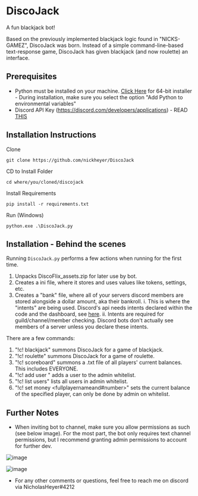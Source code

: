 # DiscoJack
A fun blackjack bot!

Based on the previously implemented blackjack logic found in "NICKS-GAMEZ", DiscoJack was born. Instead of a simple command-line-based text-response game, DiscoJack has given blackjack (and now roulette) an interface. 

## Prerequisites

- Python must be installed on your machine. [Click Here](https://www.python.org/ftp/python/3.10.4/python-3.10.4-amd64.exe) for 64-bit installer - During installation, make sure you select the option "Add Python to environmental variables"
- Discord API Key (https://discord.com/developers/applications) - READ [THIS](#further-notes)

## Installation Instructions

Clone
```
git clone https://github.com/nickheyer/DiscoJack
```

CD to Install Folder
```
cd where/you/cloned/discojack
```


Install Requirements
```
pip install -r requirements.txt
```

Run (Windows)
```
python.exe .\DiscoJack.py
```

## Installation - Behind the scenes
Running `DiscoJack.py` performs a few actions when running for the first time.
  1. Unpacks DiscoFlix_assets.zip for later use by bot. 
  2. Creates a ini file, where it stores and uses values like tokens, settings, etc.
  3. Creates a "bank" file, where all of your servers discord members are stored alongside a dollar amount, aka their bankroll. 
    i. This is where the "intents" are being used. Discord's api needs intents declared within the code and the dashboard, see [here](#further-notes).
    ii. Intents are required for guild/channel/member checking. Discord bots don't actually see members of a server unless you declare these intents.


There are a few commands:
1. "!c! blackjack" summons DiscoJack for a game of blackjack.
2. "!c! roulette" summons DiscoJack for a game of roulette. 
3. "!c! scoreboard" summons a .txt file of all players' current balances. This includes EVERYONE.
4. "!c! add user <user>" adds a user to the admin whitelist. 
5. "!c! list users" lists all users in admin whitelist.
6. "!c! set money <fullplayernameand#number>" sets the current balance of the specified player, can only be done by admin on whitelist. 
  


## Further Notes

- When inviting bot to channel, make sure you allow permissions as such (see below image). For the most part, the bot only requires text channel permissions, but I recommend granting admin permissions to account for further dev. 

![image](https://user-images.githubusercontent.com/60236014/181997169-4b7f3c1d-dc72-4ca2-83db-bcea56814bea.png)

![image](https://user-images.githubusercontent.com/60236014/181997296-0aa40040-34f0-4f56-ab87-34a396493417.png)

- For any other comments or questions, feel free to reach me on discord via NicholasHeyer#4212

